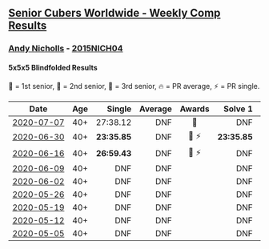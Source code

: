 <style>table {white-space: nowrap;}</style>

## [Senior Cubers Worldwide - Weekly Comp Results](/scw-comp/results/)
### [Andy Nicholls](README.md) - [2015NICH04](https://www.worldcubeassociation.org/persons/2015NICH04?event=555bf)
#### 5x5x5 Blindfolded Results

<span style="white-space: nowrap;">🥇 = 1st senior</span>, <span style="white-space: nowrap;">🥈 = 2nd senior</span>, <span style="white-space: nowrap;">🥉 = 3rd senior</span>, <span style="white-space: nowrap;">🔥 = PR average</span>, <span style="white-space: nowrap;">⚡ = PR single</span>.

| Date | Age | Single | Average | Awards | Solve 1 | Solve 2 | Solve 3 | Video |
| :--: | :--: | --: | --: | :--: | --: | --: | --: | :-- |
| [2020-07-07](../../results/2020-07-07/555bf.md) | 40+ | 27:38.12 | DNF | 🥈 | DNF | DNF | 27:38.12 | [Link](https://www.facebook.com/events/296526488422565?view=permalink&id=301297647945449) |
| [2020-06-30](../../results/2020-06-30/555bf.md) | 40+ | **23:35.85** | DNF | 🥇 ⚡ | **23:35.85** | DNS | DNS | [Link](https://www.facebook.com/events/348465022802357?view=permalink&id=352552605726932) |
| [2020-06-16](../../results/2020-06-16/555bf.md) | 40+ | **26:59.43** | DNF | 🥈 ⚡ | DNF | DNF | **26:59.43** | [Link](https://www.facebook.com/events/208176410240808?view=permalink&id=210968409961608) |
| [2020-06-09](../../results/2020-06-09/555bf.md) | 40+ | DNF | DNF |  | DNF | DNF | DNF | [Link](https://www.facebook.com/events/620460455211235?view=permalink&id=621384675118813) |
| [2020-06-02](../../results/2020-06-02/555bf.md) | 40+ | DNF | DNF |  | DNF | DNF | DNF | [Link](https://www.facebook.com/events/323619661956372?view=permalink&id=324033151915023) |
| [2020-05-26](../../results/2020-05-26/555bf.md) | 40+ | DNF | DNF |  | DNF | DNF | DNF | [Link](https://www.facebook.com/events/1531820936993798?view=permalink&id=1532250886950803) |
| [2020-05-19](../../results/2020-05-19/555bf.md) | 40+ | DNF | DNF |  | DNF | DNF | DNF | [Link](https://www.facebook.com/events/2608037409484307?view=permalink&id=2609996269288421) |
| [2020-05-12](../../results/2020-05-12/555bf.md) | 40+ | DNF | DNF |  | DNF | DNF | DNF | [Link](https://www.facebook.com/events/367340484222677?view=permalink&id=369587473997978) |
| [2020-05-05](../../results/2020-05-05/555bf.md) | 40+ | DNF | DNF |  | DNF | DNF | DNF | [Link](https://www.facebook.com/events/2624652641189887?view=permalink&id=2627617554226729) |


<!-- Global site tag (gtag.js) - Google Analytics -->
<script async src="https://www.googletagmanager.com/gtag/js?id=UA-86348435-3"></script>
<script>window.dataLayer = window.dataLayer || []; function gtag() {dataLayer.push(arguments);} gtag('js', new Date()); gtag('config', 'UA-86348435-3');</script>
